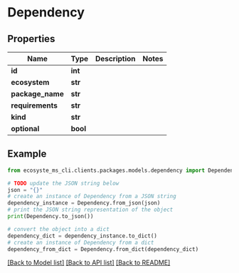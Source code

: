 # Dependency


## Properties

Name | Type | Description | Notes
------------ | ------------- | ------------- | -------------
**id** | **int** |  | 
**ecosystem** | **str** |  | 
**package_name** | **str** |  | 
**requirements** | **str** |  | 
**kind** | **str** |  | 
**optional** | **bool** |  | 

## Example

```python
from ecosyste_ms_cli.clients.packages.models.dependency import Dependency

# TODO update the JSON string below
json = "{}"
# create an instance of Dependency from a JSON string
dependency_instance = Dependency.from_json(json)
# print the JSON string representation of the object
print(Dependency.to_json())

# convert the object into a dict
dependency_dict = dependency_instance.to_dict()
# create an instance of Dependency from a dict
dependency_from_dict = Dependency.from_dict(dependency_dict)
```
[[Back to Model list]](../README.md#documentation-for-models) [[Back to API list]](../README.md#documentation-for-api-endpoints) [[Back to README]](../README.md)


